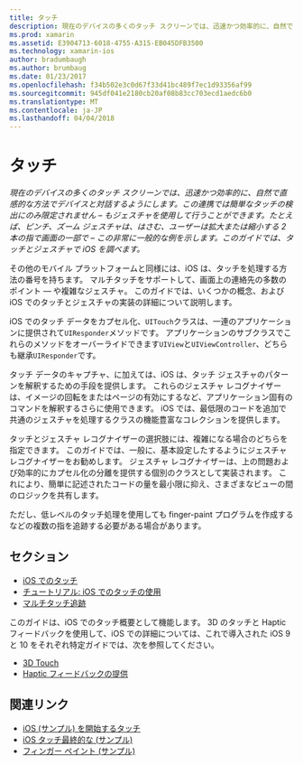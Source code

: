 ```yaml
---
title: タッチ
description: 現在のデバイスの多くのタッチ スクリーンでは、迅速かつ効率的に、自然で直感的な方法でデバイスと対話するようにします。 この連携では簡単なタッチの検出にのみ限定されません – もジェスチャを使用して行うことができます。 たとえば、ピンチ、ズーム ジェスチャは、はさむ、ユーザーは拡大または縮小する 2 本の指で画面の一部で – この非常に一般的な例を示します。このガイドでは、タッチとジェスチャで iOS を調べます。
ms.prod: xamarin
ms.assetid: E3904713-6018-4755-A315-EB045DFB3500
ms.technology: xamarin-ios
author: bradumbaugh
ms.author: brumbaug
ms.date: 01/23/2017
ms.openlocfilehash: f34b502e3c0d67f33d41bc489f7ec1d93356af99
ms.sourcegitcommit: 945df041e2180cb20af08b83cc703ecd1aedc6b0
ms.translationtype: MT
ms.contentlocale: ja-JP
ms.lasthandoff: 04/04/2018
---
```

# <a name="touch"></a>タッチ

_現在のデバイスの多くのタッチ スクリーンでは、迅速かつ効率的に、自然で直感的な方法でデバイスと対話するようにします。この連携では簡単なタッチの検出にのみ限定されません – もジェスチャを使用して行うことができます。たとえば、ピンチ、ズーム ジェスチャは、はさむ、ユーザーは拡大または縮小する 2 本の指で画面の一部で – この非常に一般的な例を示します。このガイドでは、タッチとジェスチャで iOS を調べます。_


その他のモバイル プラットフォームと同様には、iOS は、タッチを処理する方法の番号を持ちます。 マルチタッチをサポートして、画面上の連絡先の多数のポイント — や複雑なジェスチャ。 このガイドでは、いくつかの概念、および iOS でのタッチとジェスチャの実装の詳細について説明します。

iOS でのタッチ データをカプセル化、`UITouch`クラスは、一連のアプリケーションに提供されて`UIResponder`メソッドです。 アプリケーションのサブクラスでこれらのメソッドをオーバーライドできます`UIView`と`UIViewController`、どちらも継承`UIResponder`です。

タッチ データのキャプチャ、に加えては、iOS は、タッチ ジェスチャのパターンを解釈するための手段を提供します。 これらのジェスチャ レコグナイザーは、イメージの回転をまたはページの有効にするなど、アプリケーション固有のコマンドを解釈するさらに使用できます。 iOS では、最低限のコードを追加で共通のジェスチャを処理するクラスの機能豊富なコレクションを提供します。

タッチとジェスチャ レコグナイザーの選択肢には、複雑になる場合のどちらを指定できます。 このガイドでは、一般に、基本設定したするようにジェスチャ レコグナイザーをお勧めします。 ジェスチャ レコグナイザーは、上の問題および効率的にカプセル化の分離を提供する個別のクラスとして実装されます。 これにより、簡単に記述されたコードの量を最小限に抑え、さまざまなビューの間のロジックを共有します。

ただし、低レベルのタッチ処理を使用しても finger-paint プログラムを作成するなどの複数の指を追跡する必要がある場合があります。

## <a name="sections"></a>セクション

-  [iOS でのタッチ](touch-in-ios.md)
-  [チュートリアル: iOS でのタッチの使用](ios-touch-walkthrough.md)
-  [マルチタッチ追跡](touch-tracking.md)

このガイドは、iOS でのタッチ概要として機能します。 3D のタッチと Haptic フィードバックを使用して、iOS での詳細については、これで導入された iOS 9 と 10 をそれぞれ特定ガイドでは、次を参照してください。

* [3D Touch](~/ios/platform/3d-touch.md)
* [Haptic フィードバックの提供](~/ios/user-interface/ios-ui/haptic-feedback.md)



## <a name="related-links"></a>関連リンク

- [iOS (サンプル) を開始するタッチ](https://developer.xamarin.com/samples/monotouch/ApplicationFundamentals/Touch_start)
- [iOS タッチ最終的な (サンプル)](https://developer.xamarin.com/samples/monotouch/ApplicationFundamentals/Touch_final)
- [フィンガー ペイント (サンプル)](https://developer.xamarin.com/samples/monotouch/ApplicationFundamentals/FingerPaint)

